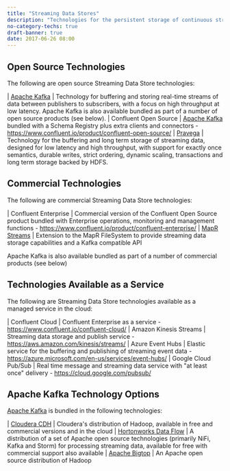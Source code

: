 ```yaml
---
title: "Streaming Data Stores"
description: "Technologies for the persistent storage of continuous streams of data, with data access based on a publish/subscribe model.  Should support multiple independant subscribers, horizontal scalability and load balancing, handling of updates and deletes to source records, high throughput and low latency characteristics, and the ability to secure and query data."
no-category-techs: true
draft-banner: true
date: 2017-06-26 08:00
---
```

## Open Source Technologies

The following are open source Streaming Data Store technologies:

| [Apache Kafka](/technologies/apache-kafka/) | Technology for buffering and storing real-time streams of data between publishers to subscribers, with a focus on high throughput at low latency.  Apache Kafka is also available bundled as part of a number of open source products (see below).
| Confluent Open Source | [Apache Kafka](/technologies/apache-kafka/) bundled with a Schema Registry plus extra clients and connectors - <https://www.confluent.io/product/confluent-open-source/>
| [Pravega](/technologies/pravega/) | Technology for the buffering and long term storage of streaming data, designed for low latency and high throughput, with support for exactly once semantics, durable writes, strict ordering, dynamic scaling, transactions and long term storage backed by HDFS.

## Commercial Technologies

The following are commercial Streaming Data Store technologies:

| Confluent Enterprise | Commercial version of the Confluent Open Source product bundled with Enterprise operations, monitoring and management functions - <https://www.confluent.io/product/confluent-enterprise/>
| [MapR Streams](/technologies/mapr-streams) | Extension to the MapR FileSystem to provide streaming data storage capabilities and a Kafka compatible API

Apache Kafka is also available bundled as part of a number of commercial products (see below)

## Technologies Available as a Service

The following are Streaming Data Store technologies available as a managed service in the cloud:

| Confluent Cloud | Confluent Enterprise as a service - <https://www.confluent.io/confluent-cloud/>
| Amazon Kinesis Streams | Streaming data storage and publish service - <https://aws.amazon.com/kinesis/streams/>
| Azure Event Hubs  | Elastic service for the buffering and publishing of streaming event data - <https://azure.microsoft.com/en-us/services/event-hubs/>
| Google Cloud Pub/Sub | Real time message and streaming data service with "at least once" delivery - <https://cloud.google.com/pubsub/>

## Apache Kafka Technology Options

[Apache Kafka](/technologies/apache-kafka/) is bundled in the following technologies:

| [Cloudera CDH](/technologies/cloudera-cdh/) | Cloudera's distribution of Hadoop, available in free and commercial versions and in the cloud
| [Hortonworks Data Flow](/technologies/hortonworks-data-flow/) | A distribution of a set of Apache open source technologies (primarily NiFi, Kafka and Storm) for processing streaming data, available for free with commercial support also available
| [Apache Bigtop](/technologies/apache-bigtop) | An Apache open source distribution of Hadoop